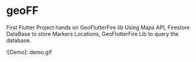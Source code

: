 # geoFF
First Flutter Project hands on GeoFlutterFire lib
Using Maps API, Firestore DataBase to store Markers Locations, GeoFlutterFire Lib to query the database. 

![Demo]: demo.gif
